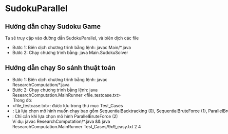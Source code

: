 # SudokuParallel

## Hướng dẫn chạy Sudoku Game 
Ta sẽ truy cập vào đường dẫn SudokuParallel, và biên dịch các file
- Bước 1: Biên dịch chương trình bằng lệnh: javac Main/*.java
- Bước 2: Chạy chương trình bằng: java Main.SudokuSolver

## Hướng dẫn chạy So sánh thuật toán
- Bước 1: Biên dịch chương trình bằng lệnh: javac ResearchComputation/*.java
- Bước 2: Chạy chương trình bằng lệnh: java ResearchComputation.MainRunner <file_testcase.txt> <option> <kernel>  
Trong đó:
- <file_testcase.txt>: được lưu trong thư mục Test_Cases
- <option>: Là lựa chọn mô hình muốn chạy bao gồm SequentialBacktracking (0), SequentialBruteForce (1), ParallelBruteForce (2). Hiện option (2) chưa hoàn thiện
- <kernel>: Chỉ cần khi lựa chọn mô hình ParallelBruteForce (2)  
Ví dụ: javac ResearchComputation/*.java && java ResearchComputation.MainRunner Test_Cases/9x9_easy.txt 2 4
